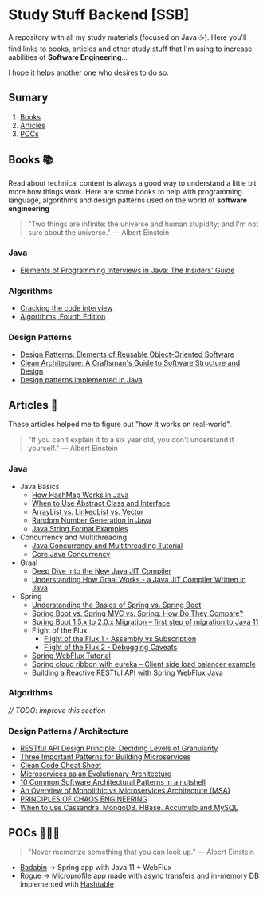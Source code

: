 # Study Stuff Backend [SSB]

A repository with all my study materials (focused on Java ☕️). Here you'll find links to books, articles and other study stuff that I'm using to increase aabilities of **Software Engineering**... 

I hope it helps another one who desires to do so.

## Sumary
1. [Books](#books)  
2. [Articles](#articles)
3. [POCs](#pocs)


## Books 📚

Read about technical content is always a good way to understand a little bit more how things work. Here are some books to help with programming language, algorithms and design patterns used on the world of **software engineering**

> "Two things are infinite: the universe and human stupidity; and I'm not sure about the universe." ― Albert Einstein

### Java

* [Elements of Programming Interviews in Java: The Insiders' Guide ](https://www.amazon.com.br/Elements-Programming-Interviews-Java-Insiders/dp/1517671272/ref=sr_1_1?__mk_pt_BR=%C3%85M%C3%85%C5%BD%C3%95%C3%91&keywords=Elements+of+Programming+Interviews+in+Java%3A+The+Insiders%27+Guide&qid=1565991644&s=gateway&sr=8-1)

### Algorithms

* [Cracking the code interview](https://www.amazon.com.br/Cracking-Coding-Interview-Programming-Questions/dp/0984782850/ref=sr_1_1?__mk_pt_BR=%C3%85M%C3%85%C5%BD%C3%95%C3%91&keywords=cracking&qid=1565991398&s=gateway&sr=8-1)
* [Algorithms, Fourth Edition](https://www.amazon.com.br/Algorithms-Algorithms_4-English-Robert-Sedgewick-ebook/dp/B004P8J1NA/ref=sr_1_1?__mk_pt_BR=%C3%85M%C3%85%C5%BD%C3%95%C3%91&keywords=algorithms&qid=1571331679&s=books&sr=1-1)

### Design Patterns

* [Design Patterns: Elements of Reusable Object-Oriented Software](https://www.amazon.com.br/Design-Patterns-Object-Oriented-Addison-Wesley-Professional-ebook/dp/B000SEIBB8/ref=sr_1_2?__mk_pt_BR=%C3%85M%C3%85%C5%BD%C3%95%C3%91&crid=PMSTSTUQWO5M&keywords=design+patterns&qid=1565991752&s=gateway&sprefix=Design+patter%2Caps%2C262&sr=8-2)
* [Clean Architecture: A Craftsman's Guide to Software Structure and Design ](https://www.amazon.com.br/Clean-Architecture-Craftsmans-Software-Structure-ebook/dp/B075LRM681/ref=pd_rhf_se_s_qp_0_3/130-5404658-1610243?_encoding=UTF8&pd_rd_i=B075LRM681&pd_rd_r=4c9a19e6-fd7c-4a3c-9792-c370a8b339e4&pd_rd_w=yudn9&pd_rd_wg=9v9dS&psc=1&refRID=XRP02VVN1JT82RSZZPPC)
* [Design patterns implemented in Java](https://java-design-patterns.com/)


## Articles 📝

These articles helped me to figure out "how it works on  real-world".

> "If you can't explain it to a six year old, you don't understand it yourself." ― Albert Einstein

### Java

* Java Basics
    * [How HashMap Works in Java](https://dzone.com/articles/how-hashmap-works-in-java)
    * [When to Use Abstract Class and Interface](https://dzone.com/articles/when-to-use-abstract-class-and-intreface)
    * [ArrayList vs. LinkedList vs. Vector](https://dzone.com/articles/arraylist-vs-linkedlist-vs)
    * [Random Number Generation in Java](https://dzone.com/articles/random-number-generation-in-java)
    * [Java String Format Examples](https://dzone.com/articles/java-string-format-examples)
* Concurrency and Multithreading
    * [Java Concurrency and Multithreading Tutorial](http://tutorials.jenkov.com/java-concurrency/index.html)
    * [Core Java Concurrency](https://dzone.com/refcardz/core-java-concurrency?chapter=1)
* Graal
    * [Deep Dive Into the New Java JIT Compiler](https://www.baeldung.com/graal-java-jit-compiler)
    * [Understanding How Graal Works - a Java JIT Compiler Written in Java](https://chrisseaton.com/truffleruby/jokerconf17/)
* Spring
    * [Understanding the Basics of Spring vs. Spring Boot](https://dzone.com/articles/understanding-the-basics-of-spring-vs-spring-boot?utm_source=dzone&utm_medium=article&utm_campaign=spring-boot-content-cluster)
    * [Spring Boot vs. Spring MVC vs. Spring: How Do They Compare?](https://dzone.com/articles/spring-boot-vs-spring-mvc-vs-spring-how-do-they-compare?utm_source=dzone&utm_medium=article&utm_campaign=spring-boot-content-cluster)
    * [Spring Boot 1.5.x to 2.0.x Migration – first step of migration to Java 11](https://altkomsoftware.pl/en/blog/spring-boot-migration-java/)
    * Flight of the Flux
        * [Flight of the Flux 1 - Assembly vs Subscription](https://spring.io/blog/2019/03/06/flight-of-the-flux-1-assembly-vs-subscription)
        * [Flight of the Flux 2 - Debugging Caveats](https://spring.io/blog/2019/04/16/flight-of-the-flux-2-debugging-caveats)
    * [Spring WebFlux Tutorial](https://howtodoinjava.com/spring-webflux/spring-webflux-tutorial/)
    * [Spring cloud ribbon with eureka – Client side load balancer example](https://howtodoinjava.com/spring-cloud/spring-boot-ribbon-eureka/)
    * [Building a Reactive RESTful API with Spring WebFlux Java](https://medium.com/@cheron.antoine/tuto-building-a-reactive-restful-api-with-spring-webflux-java-258fd4dbae41)

### Algorithms 
*// TODO: improve this section*

### Design Patterns / Architecture

* [RESTful API Design Principle: Deciding Levels of Granularity](https://dzone.com/articles/restful-api-design-principle-deciding-levels-of-gr)
* [Three Important Patterns for Building Microservices](https://dzone.com/articles/3-most-important-patterns-for-building-microservic)
* [Clean Code Cheat Sheet](https://www.planetgeek.ch/wp-content/uploads/2014/11/Clean-Code-V2.4.pdf)
* [Microservices as an Evolutionary Architecture](https://www.thoughtworks.com/pt/insights/blog/microservices-evolutionary-architecture)
* [10 Common Software Architectural Patterns in a nutshell](https://towardsdatascience.com/10-common-software-architectural-patterns-in-a-nutshell-a0b47a1e9013)
* [An Overview of Monolithic vs Microservices Architecture (MSA)](https://www.bmc.com/blogs/microservices-architecture/)
* [PRINCIPLES OF CHAOS ENGINEERING](http://principlesofchaos.org/)
* [When to use Cassandra, MongoDB, HBase, Accumulo and MySQL](https://blog.ippon.tech/use-cassandra-mongodb-hbase-accumulo-mysql/)


## POCs 👨🏼‍💻

> "Never memorize something that you can look up." ― Albert Einstein

* [Badabin](https://github.com/rflpazini/badabin) -> Spring app with Java 11 + WebFlux
* [Rogue](https://github.com/rflpazini/rogue) -> [Microprofile](https://microprofile.io/) app made with async transfers and in-memory DB implemented with [Hashtable](https://docs.oracle.com/javase/7/docs/api/java/util/Hashtable.html)
